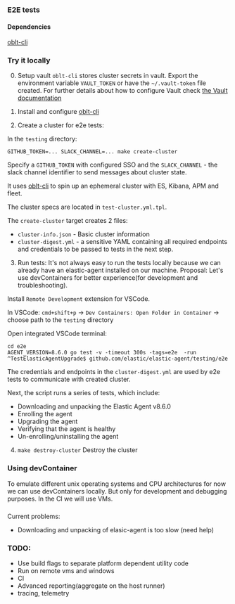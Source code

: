### E2E tests

#### Dependencies

[oblt-cli](https://studious-disco-k66oojq.pages.github.io)

### Try it locally

0. Setup vault
`oblt-cli` stores cluster secrets in vault. 
Export the environment variable `VAULT_TOKEN` or have the `~/.vault-token` file created.
For further details about how to configure Vault check [the Vault documentation](https://github.com/elastic/infra/tree/master/docs/vault)

1. Install and configure [oblt-cli](https://studious-disco-k66oojq.pages.github.io)

2. Create a cluster for e2e tests:

In the `testing` directory:

```
GITHUB_TOKEN=... SLACK_CHANNEL=... make create-cluster
```

Specify a `GITHUB_TOKEN` with configured SSO and the `SLACK_CHANNEL` - the slack channel identifier to send messages about cluster state. 

It uses [oblt-cli](https://studious-disco-k66oojq.pages.github.io) to spin up an ephemeral cluster with ES, Kibana, APM and fleet.

The cluster specs are located in `test-cluster.yml.tpl`. 

The `create-cluster` target creates 2 files: 
* `cluster-info.json` - Basic cluster information
* `cluster-digest.yml` - a sensitive YAML containing all required endpoints and credentials to be passed to tests in the next step.

3. Run tests:
It's not always easy to run the tests locally because we can already have an elastic-agent installed on our machine. 
Proposal: Let's use devContainers for better experience(for development and troubleshooting).

Install `Remote Development` extension for VSCode. 

In VSCode:
`cmd+shift+p` -> `Dev Containers: Open Folder in Container` -> choose path to the `testing` directory

Open integrated VSCode terminal:

```
cd e2e
AGENT_VERSION=8.6.0 go test -v -timeout 300s -tags=e2e  -run ^TestElasticAgentUpgrade$ github.com/elastic/elastic-agent/testing/e2e
```

The credentials and endpoints in the `cluster-digest.yml` are used by e2e tests to communicate with created cluster.

Next, the script runs a series of tests, which include:

* Downloading and unpacking the Elastic Agent v8.6.0
* Enrolling the agent
* Upgrading the agent
* Verifying that the agent is healthy
* Un-enrolling/uninstalling the agent

4. `make destroy-cluster`
Destroy the cluster

### Using devContainer
To emulate different unix operating systems and CPU architectures for now we can use devContainers locally. 
But only for development and debugging purposes. In the CI we will use VMs. 

###
Current problems: 
* Downloading and unpacking of elasic-agent is too slow (need help)

### TODO:
 * Use build flags to separate platform dependent utility code  
 * Run on remote vms and windows
 * CI
 * Advanced reporting(aggregate on the host runner) 
 * tracing, telemetry
